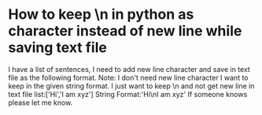 
# How to keep \n in python as character instead of new line while saving text file

I have a list of sentences, I need to add new line character and save in text file as the following format.
Note: I don't need new line character I want to keep in the given string format. I just want to keep \n and not get new line in text file
list:['Hi','I am xyz']
String Format:'Hi\nI am xyz'
If someone knows please let me know.

        